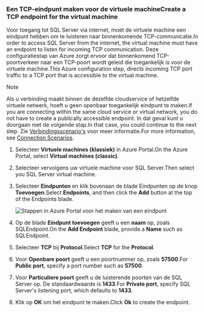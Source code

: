 ### <a name="create-a-tcp-endpoint-for-the-virtual-machine"></a><span data-ttu-id="dbbb3-101">Een TCP-eindpunt maken voor de virtuele machine</span><span class="sxs-lookup"><span data-stu-id="dbbb3-101">Create a TCP endpoint for the virtual machine</span></span>
<span data-ttu-id="dbbb3-102">Voor toegang tot SQL Server via internet, moet de virtuele machine een eindpunt hebben om te luisteren naar binnenkomende TCP-communicatie.</span><span class="sxs-lookup"><span data-stu-id="dbbb3-102">In order to access SQL Server from the internet, the virtual machine must have an endpoint to listen for incoming TCP communication.</span></span> <span data-ttu-id="dbbb3-103">Deze configuratiestap van Azure zorgt ervoor dat binnenkomend TCP-poortverkeer naar een TCP-poort wordt geleid die toegankelijk is voor de virtuele machine.</span><span class="sxs-lookup"><span data-stu-id="dbbb3-103">This Azure configuration step, directs incoming TCP port traffic to a TCP port that is accessible to the virtual machine.</span></span>

> [!NOTE]
> <span data-ttu-id="dbbb3-104">Als u verbinding maakt binnen de dezelfde cloudservice of hetzelfde virtuele netwerk, hoeft u geen openbaar toegankelijk eindpunt te maken.</span><span class="sxs-lookup"><span data-stu-id="dbbb3-104">If you are connecting within the same cloud service or virtual network, you do not have to create a publically accessible endpoint.</span></span> <span data-ttu-id="dbbb3-105">In dat geval kunt u doorgaan met de volgende stap.</span><span class="sxs-lookup"><span data-stu-id="dbbb3-105">In that case, you could continue to the next step.</span></span> <span data-ttu-id="dbbb3-106">Zie [Verbindingsscenario's](../articles/virtual-machines/windows/sqlclassic/virtual-machines-windows-classic-sql-connect.md#connection-scenarios) voor meer informatie.</span><span class="sxs-lookup"><span data-stu-id="dbbb3-106">For more information, see [Connection Scenarios](../articles/virtual-machines/windows/sqlclassic/virtual-machines-windows-classic-sql-connect.md#connection-scenarios).</span></span>
> 
> 

1. <span data-ttu-id="dbbb3-107">Selecteer **Virtuele machines (klassiek)** in Azure Portal.</span><span class="sxs-lookup"><span data-stu-id="dbbb3-107">On the Azure Portal, select **Virtual machines (classic)**.</span></span>
2. <span data-ttu-id="dbbb3-108">Selecteer vervolgens uw virtuele machine voor SQL Server.</span><span class="sxs-lookup"><span data-stu-id="dbbb3-108">Then select you SQL Server virtual machine.</span></span>
3. <span data-ttu-id="dbbb3-109">Selecteer **Eindpunten** en klik bovenaan de blade Eindpunten op de knop **Toevoegen**.</span><span class="sxs-lookup"><span data-stu-id="dbbb3-109">Select **Endpoints**, and then click the **Add** button at the top of the Endpoints blade.</span></span>
   
    ![Stappen in Azure Portal voor het maken van een eindpunt](./media/virtual-machines-sql-server-connection-steps/portal-endpoint-creation.png)
4. <span data-ttu-id="dbbb3-111">Op de blade **Eindpunt toevoegen** geeft u een **naam** op, zoals SQLEndpoint.</span><span class="sxs-lookup"><span data-stu-id="dbbb3-111">On the **Add Endpoint** blade, provide a **Name** such as SQLEndpoint.</span></span>
5. <span data-ttu-id="dbbb3-112">Selecteer **TCP** bij **Protocol**.</span><span class="sxs-lookup"><span data-stu-id="dbbb3-112">Select **TCP** for the **Protocol**.</span></span>
6. <span data-ttu-id="dbbb3-113">Voor **Openbare poort** geeft u een poortnummer op, zoals **57500**.</span><span class="sxs-lookup"><span data-stu-id="dbbb3-113">For **Public port**, specify a port number such as **57500**.</span></span>
7. <span data-ttu-id="dbbb3-114">Voor **Particuliere poort** geeft u de luisterende poorten van de SQL Server op. De standaardwaarde is **1433**.</span><span class="sxs-lookup"><span data-stu-id="dbbb3-114">For **Private port**, specify SQL Server's listening port, which defaults to **1433**.</span></span>
8. <span data-ttu-id="dbbb3-115">Klik op **OK** om het eindpunt te maken.</span><span class="sxs-lookup"><span data-stu-id="dbbb3-115">Click **Ok** to create the endpoint.</span></span>

